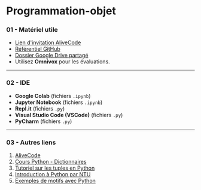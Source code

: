 # Programmation-objet


### 01 - Matériel utile

- [Lien d'invitation AliveCode](https://alivecode.ca/join/N0LLGD)
- [Référentiel GitHub](https://github.com/hrhouma1/Programmation-objet/tree/main)
- [Dossier Google Drive partagé](https://drive.google.com/drive/folders/1dA2xny99K69Kql2rmz1M3mkUJg6lvZ5H?usp=sharing)
- Utilisez **Omnivox** pour les évaluations.

---

### 02 - IDE

- **Google Colab** (fichiers `.ipynb`)
- **Jupyter Notebook** (fichiers `.ipynb`)
- **Repl.it** (fichiers `.py`)
- **Visual Studio Code (VSCode)** (fichiers `.py`)
- **PyCharm** (fichiers `.py`)

---

### 03 - Autres liens

1. [AliveCode](https://alivecode.ca/)
2. [Cours Python - Dictionnaires](https://courspython.com/dictionnaire.html)
3. [Tutoriel sur les tuples en Python](https://python.doctor/page-apprendre-tuples-tuple-python)
4. [Introduction à Python par NTU](https://www3.ntu.edu.sg/home/ehchua/programming/webprogramming/Python1_Basics.html)
5. [Exemples de motifs avec Python](https://pynative.com/print-pattern-python-examples/)

